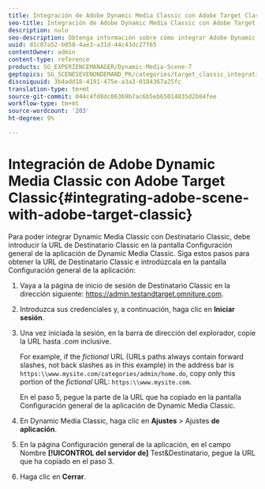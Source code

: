 ```yaml
---
title: Integración de Adobe Dynamic Media Classic con Adobe Target Classic
seo-title: Integración de Adobe Dynamic Media Classic con Adobe Target Classic
description: nulo
seo-description: Obtenga información sobre cómo integrar Adobe Dynamic Media Classic con Adobe Target Classic.
uuid: d1c07a52-b058-4ae3-a31d-44c43dc27f65
contentOwner: admin
content-type: reference
products: SG_EXPERIENCEMANAGER/Dynamic-Media-Scene-7
geptopics: SG_SCENESEVENONDEMAND_PK/categories/target_classic_integration
discoiquuid: 3b4add18-4191-475e-a3a3-0184367a25fc
translation-type: tm+mt
source-git-commit: 044c4fd8dc06369b7ac6b5eb65014835d2b84fee
workflow-type: tm+mt
source-wordcount: '203'
ht-degree: 9%

---
```



# Integración de Adobe Dynamic Media Classic con Adobe Target Classic{#integrating-adobe-scene-with-adobe-target-classic}

Para poder integrar Dynamic Media Classic con Destinatario Classic, debe introducir la URL de Destinatario Classic en la pantalla Configuración general de la aplicación de Dynamic Media Classic. Siga estos pasos para obtener la URL de Destinatario Classic e introdúzcala en la pantalla Configuración general de la aplicación:

1. Vaya a la página de inicio de sesión de Destinatario Classic en la dirección siguiente: https://admin.testandtarget.omniture.com.
1. Introduzca sus credenciales y, a continuación, haga clic en **Iniciar sesión**.
1. Una vez iniciada la sesión, en la barra de dirección del explorador, copie la URL hasta *.com* inclusive.

   For example, if the *fictional* URL (URLs paths always contain forward slashes, not back slashes as in this example) in the address bar is `https:\\www.mysite.com/categories/admin/home.do`, copy only this portion of the *fictional* URL: `https:\\www.mysite.com`.

   En el paso 5, pegue la parte de la URL que ha copiado en la pantalla Configuración general de la aplicación de Dynamic Media Classic.

1. En Dynamic Media Classic, haga clic en **Ajustes** > Ajustes **de aplicación**.
1. En la página Configuración general de la aplicación, en el campo Nombre **[!UICONTROL del servidor de]** Test&amp;Destinatario, pegue la URL que ha copiado en el paso 3.
1. Haga clic en **Cerrar**.

